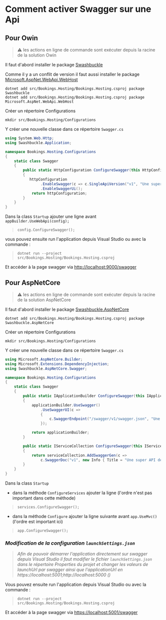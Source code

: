 # Comment activer Swagger sur une Api

## Pour Owin

> :warning: les actions en ligne de commande sont exécuter depuis la racine de la solution Owin

Il faut d'abord installer le package [Swashbuckle](https://www.nuget.org/packages/Swashbuckle/)

Comme il y a un conflit de version il faut aussi installer le package [Microsoft.AspNet.WebApi.WebHost](https://www.nuget.org/packages/Microsoft.AspNet.WebApi.WebHost/)


```
dotnet add src/Bookings.Hosting/Bookings.Hosting.csproj package Swashbuckle
dotnet add src/Bookings.Hosting/Bookings.Hosting.csproj package Microsoft.AspNet.WebApi.WebHost
```

Créer un répertoire Configurations
```
mkdir src/Bookings.Hosting/Configurations
```

Y créer une nouvelle classe dans ce répertoire ```Swagger.cs```

```csharp
using System.Web.Http;
using Swashbuckle.Application;

namespace Bookings.Hosting.Configurations
{
    static class Swagger
    {
        public static HttpConfiguration ConfigureSwagger(this HttpConfiguration httpConfiguration)
        {
           httpConfiguration
                .EnableSwagger(c => c.SingleApiVersion("v1", "Une super API de Bookings"))
                .EnableSwaggerUi();
            return httpConfiguration;
        } 
    }
}
```
Dans la class ```Startup``` ajouter une ligne avant ``` appBuilder.UseWebApi(config);```

>```config.ConfigureSwagger();```

vous pouvez ensuite run l'application depuis Visual Studio ou avec la commande :
> ```dotnet run --project src/Bookings.Hosting/Bookings.Hosting.csproj```

Et accéder à la page swagger via [http://localhost:9000/swagger](http://localhost:9000/swagger)

## Pour AspNetCore

> :warning: les actions en ligne de commande sont exécuter depuis la racine de la solution AspNetCore

Il faut d'abord installer le package [Swashbuckle.AspNetCore](https://www.nuget.org/packages/Swashbuckle.AspNetCore/)

```
dotnet add src/Bookings.Hosting/Bookings.Hosting.csproj package Swashbuckle.AspNetCore
```

Créer un répertoire Configurations
```
mkdir src/Bookings.Hosting/Configurations
```

Y créer une nouvelle classe dans ce répertoire ```Swagger.cs```

```csharp
using Microsoft.AspNetCore.Builder;
using Microsoft.Extensions.DependencyInjection;
using Swashbuckle.AspNetCore.Swagger;

namespace Bookings.Hosting.Configurations
{
    static class Swagger
    {
        public static IApplicationBuilder ConfigureSwagger(this IApplicationBuilder applicationBuilder)
        {
            applicationBuilder.UseSwagger()
                .UseSwaggerUI(c =>
                {
                    c.SwaggerEndpoint("/swagger/v1/swagger.json", "Une super API de Bookings");
                });

            return applicationBuilder;
        }

        public static IServiceCollection ConfigureSwagger(this IServiceCollection serviceCollection)
        {
            return serviceCollection.AddSwaggerGen(c =>
                c.SwaggerDoc("v1", new Info { Title = "Une super API de Bookings", Version = "v1" }));
        }
    }
}
```
Dans la class ```Startup``` 
* dans la méthode ```ConfigureServices```
ajouter la ligne (l'ordre n'est pas important dans cette méthode)
>```services.ConfigureSwagger();```
* dans la méthode ```Configure```
ajouter la ligne suivante avant ```app.UseMvc()``` (l'ordre est important ici)
>```app.ConfigureSwagger();```

### _Modification de la configuration ```launchSettings.json```_
> _Afin de pouvoir démarrer l'application directement sur swagger depuis Visual Studio il faut modifier le fichier ```launchSettings.json``` dans le répertoire Properties du projet et changer les valeurs de launchUrl par swagger ainsi que l'applicationUrl en https://localhost:5001;http://localhost:5000 ()_


Vous pouvez ensuite run l'application depuis Visual Studio ou avec la commande :
> ```dotnet run --project src/Bookings.Hosting/Bookings.Hosting.csproj```

Et accéder à la page swagger via [https://localhost:5001/swagger](https://localhost:5001/swagger)
